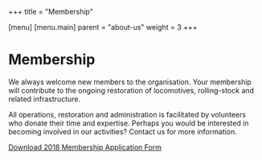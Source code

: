+++
title = "Membership"

[menu]
    [menu.main]
    parent = "about-us"
    weight = 3
+++
# Membership
We always welcome new members to the organisation. Your membership will contribute to the ongoing restoration of locomotives, rolling-stock and related infrastructure.

All operations, restoration and administration is facilitated by volunteers who donate their time and expertise. Perhaps you would be interested in becoming involved in our activities? Contact us for more information.

[Download 2018 Membership Application Form](https://s3-ap-southeast-2.amazonaws.com/dvr-www/assets/dvr-membership-application.pdf)